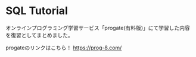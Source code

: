 # SQL Tutorial
オンラインプログラミング学習サービス「progate(有料版)」にて学習した内容を復習としてまとめました。

progateのリンクはこちら！
https://prog-8.com/
